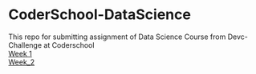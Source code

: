 # CoderSchool-DataScience
This repo for submitting assignment of Data Science Course from Devc-Challenge at Coderschool
<br/>
[Week 1](https://github.com/lamducanhndgv/CoderSchool-DataScience/tree/master/Week_1)
<br/>
[Week_2](https://github.com/lamducanhndgv/CoderSchool-DataScience/tree/master/Week_2)

